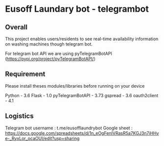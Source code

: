 
# Eusoff Laundary bot - telegrambot

## Overall
This project enables users/residents to see real-time availability information on washing machines though telegram bot.

For telegram bot API we are using pyTelegramBotAPI (https://pypi.org/project/pyTelegramBotAPI/)


## Requirement 

Please install theses modules/libraries before running on your device 

Python - 3.6
Flask - 1.0
pyTelegramBotAPI - 3.73
gspread - 3.6
oauth2client - 4.1


## Logistics 
Telegram bot username : t.me/eusofflaundrybot
Google sheet : https://docs.google.com/spreadsheets/d/1n_eOgFenIVRasR5a7KGJ3n7iHHve-_RyxLor_ocaOUI/edit?usp=sharing